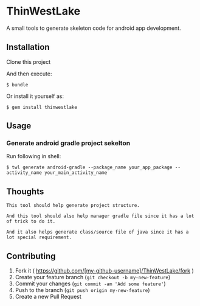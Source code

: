 # ThinWestLake

A small tools to generate skeleton code for android app development.

## Installation

Clone this project

And then execute:

    $ bundle

Or install it yourself as:

    $ gem install thinwestlake

## Usage

### Generate android gradle project sekelton

Run following in shell: 

    $ twl generate android-gradle --package_name your_app_package --activity_name your_main_activity_name
    
## Thoughts

    This tool should help generate project structure.

    And this tool should also help manager gradle file since it has a lot of trick to do it.
    
    And it also helps generate class/source file of java since it has a lot special requirement.


## Contributing

1. Fork it ( https://github.com/[my-github-username]/ThinWestLake/fork )
2. Create your feature branch (`git checkout -b my-new-feature`)
3. Commit your changes (`git commit -am 'Add some feature'`)
4. Push to the branch (`git push origin my-new-feature`)
5. Create a new Pull Request
